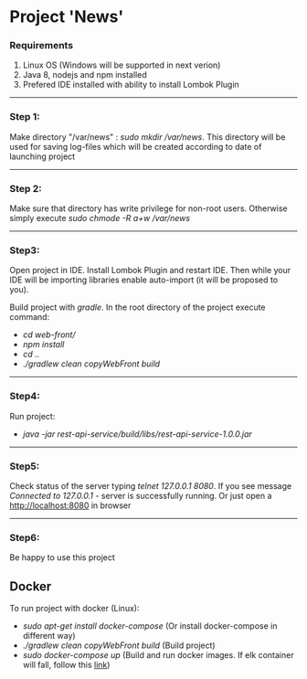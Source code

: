 # Project 'News'

### Requirements

1. Linux OS (Windows will be supported in next verion)
1. Java 8, nodejs and npm installed
1. Prefered IDE installed with ability to install Lombok Plugin
  <hr>

### __Step 1:__ 
  Make directory "/var/news" : *sudo mkdir /var/news*. This directory will be used for saving log-files which will be created according to date of launching project
  <hr>

### __Step 2:__ 
  Make sure that directory has write privilege for non-root users. Otherwise simply execute *sudo chmode -R a+w /var/news*
  <hr>

### __Step3:__
  Open project in IDE. Install Lombok Plugin and restart IDE. Then while your IDE will be importing libraries enable auto-import (it will be proposed to you).
  
  Build project with *gradle*. In the root directory of the project execute command:
   - *cd web-front/*
   - *npm install*
   - *cd ..*
   - *./gradlew clean copyWebFront build* 
  <hr>
  
### __Step4:__
  Run project:
  - *java -jar rest-api-service/build/libs/rest-api-service-1.0.0.jar*
  <hr>
  
### __Step5:__
  Check status of the server typing *telnet 127.0.0.1 8080*. If you see message *Connected to 127.0.0.1* - server is successfully running.
  Or just open a [http://localhost:8080](http://localhost:8080) in browser
  <hr>
  
### __Step6:__
  Be happy to use this project


## Docker
  To run project with docker (Linux):
  - *sudo apt-get install docker-compose* (Or install docker-compose in different way)
  - *./gradlew clean copyWebFront build* (Build project)
  - *sudo docker-compose up* (Build and run docker images. If elk container will fall, follow this [link](https://www.elastic.co/guide/en/elasticsearch/reference/current/vm-max-map-count.html))